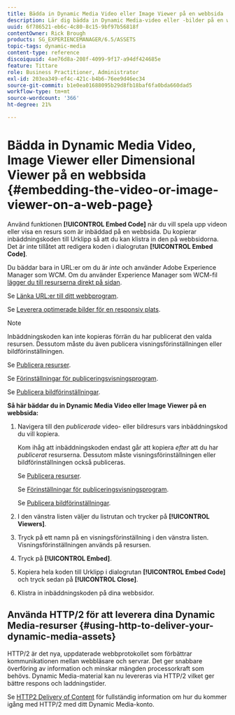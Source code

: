 ```yaml
---
title: Bädda in Dynamic Media Video eller Image Viewer på en webbsida
description: Lär dig bädda in Dynamic Media-video eller -bilder på en webbsida
uuid: 6f786521-eb6c-4c80-8c15-9bf97b56818f
contentOwner: Rick Brough
products: SG_EXPERIENCEMANAGER/6.5/ASSETS
topic-tags: dynamic-media
content-type: reference
discoiquuid: 4ae76d8a-208f-4099-9f17-a94df424685e
feature: Tittare
role: Business Practitioner, Administrator
exl-id: 203ea349-ef4c-421c-b4b6-76ee9d46ec34
source-git-commit: b1e0ea01688095b29d8fb18baf6fa0bda660dad5
workflow-type: tm+mt
source-wordcount: '366'
ht-degree: 21%

---
```


# Bädda in Dynamic Media Video, Image Viewer eller Dimensional Viewer på en webbsida {#embedding-the-video-or-image-viewer-on-a-web-page}

Använd funktionen **[!UICONTROL Embed Code]** när du vill spela upp videon eller visa en resurs som är inbäddad på en webbsida. Du kopierar inbäddningskoden till Urklipp så att du kan klistra in den på webbsidorna. Det är inte tillåtet att redigera koden i dialogrutan **[!UICONTROL Embed Code]**.

Du bäddar bara in URL:er om du är *inte* och använder Adobe Experience Manager som WCM. Om du använder Experience Manager som WCM-fil [lägger du till resurserna direkt på sidan](adding-dynamic-media-assets-to-pages.md).

Se [Länka URL:er till ditt webbprogram](linking-urls-to-yourwebapplication.md).

Se [Leverera optimerade bilder för en responsiv plats](responsive-site.md).

>[!NOTE]
>
>Inbäddningskoden kan inte kopieras förrän du har publicerat den valda resursen. Dessutom måste du även publicera visningsförinställningen eller bildförinställningen.
>
>Se [Publicera resurser](publishing-dynamicmedia-assets.md).
>
>Se [Förinställningar för publiceringsvisningsprogram](managing-viewer-presets.md#publishing-viewer-presets).
>
>Se [Publicera bildförinställningar](managing-image-presets.md#publishing-image-presets).

**Så här bäddar du in Dynamic Media Video eller Image Viewer på en webbsida:**

1. Navigera till den *publicerade* video- eller bildresurs vars inbäddningskod du vill kopiera.

   Kom ihåg att inbäddningskoden endast går att kopiera *efter* att du har *publicerat* resurserna. Dessutom måste visningsförinställningen eller bildförinställningen också publiceras.

   Se [Publicera resurser](publishing-dynamicmedia-assets.md).

   Se [Förinställningar för publiceringsvisningsprogram](managing-viewer-presets.md#publishing-viewer-presets).

   Se [Publicera bildförinställningar](managing-image-presets.md#publishing-image-presets).

1. I den vänstra listen väljer du listrutan och trycker på **[!UICONTROL Viewers]**.
1. Tryck på ett namn på en visningsförinställning i den vänstra listen. Visningsförinställningen används på resursen.
1. Tryck på **[!UICONTROL Embed]**.
1. Kopiera hela koden till Urklipp i dialogrutan **[!UICONTROL Embed Code]** och tryck sedan på **[!UICONTROL Close]**.
1. Klistra in inbäddningskoden på dina webbsidor.

## Använda HTTP/2 för att leverera dina Dynamic Media-resurser {#using-http-to-deliver-your-dynamic-media-assets}

HTTP/2 är det nya, uppdaterade webbprotokollet som förbättrar kommunikationen mellan webbläsare och servrar. Det ger snabbare överföring av information och minskar mängden processorkraft som behövs. Dynamic Media-material kan nu levereras via HTTP/2 vilket ger bättre respons och laddningstider.

Se [HTTP2 Delivery of Content](http2.md) för fullständig information om hur du kommer igång med HTTP/2 med ditt Dynamic Media-konto.
